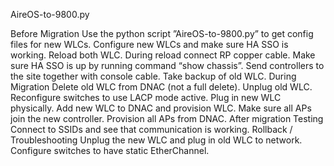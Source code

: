 AireOS-to-9800.py

Before Migration
  Use the python script ”AireOS-to-9800.py” to get config files for new WLCs.
  Configure new WLCs and make sure HA SSO is working.
    Reload both WLC.
  	During reload connect RP copper cable.
  	Make sure HA SSO is up by running command “show chassis”.
    Send controllers to the site together with console cable.
  Take backup of old WLC.
During Migration
  Delete old WLC from DNAC (not a full delete).
  Unplug old WLC.
  Reconfigure switches to use LACP mode active.
  Plug in new WLC physically.
  Add new WLC to DNAC and provision WLC.
  Make sure all APs join the new controller.
  Provision all APs from DNAC.
After migration
  Testing
  Connect to SSIDs and see that communication is working.
Rollback / Troubleshooting 
  Unplug the new WLC and plug in old WLC to network.
  Configure switches to have static EtherChannel.
